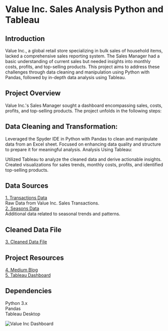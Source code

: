 # Value Inc. Sales Analysis Python and Tableau ## 

## Introduction
Value Inc., a global retail store specializing in bulk sales of household items, lacked a comprehensive sales reporting system. The Sales Manager had a basic understanding of current sales but needed insights into monthly costs, profits, and top-selling products. This project aims to address these challenges through data cleaning and manipulation using Python with Pandas, followed by in-depth data analysis using Tableau.

## Project Overview
Value Inc.'s Sales Manager sought a dashboard encompassing sales, costs, profits, and top-selling products. The project unfolds in the following steps:

## Data Cleaning and Transformation:

Leveraged the Spyder IDE in Python with Pandas to clean and manipulate data from an Excel sheet.
Focused on enhancing data quality and structure to prepare it for meaningful analysis.
Analysis Using Tableau:

Utilized Tableau to analyze the cleaned data and derive actionable insights.
Created visualizations for sales trends, monthly costs, profits, and identified top-selling products.

## Data Sources
[1. Transactions Data](https://drive.google.com/file/d/1i6MQZmXUuqyqGjSGbsPrNKV-eJPAhx-U/view?usp=sharing)<br> Raw Data from Value Inc. Sales Transactions. <br>
[2. Seasons Data](https://finch-groundhog-9245.squarespace.com/s/value_inc_seasons.csv)<br> Additional data related to seasonal trends and patterns.

## Cleaned Data File
[3. Cleaned Data File](https://drive.google.com/file/d/1HjoQerZqzqM8fO4t0jfsBBe1yqR0LvMa/view?usp=sharing)<br>

## Project Resources
[4. Medium Blog](https://medium.com/@abhivik/value-inc-sales-data-cleaning-transformation-using-python-with-pandas-a-project-c3685640985b)<br> 
[5. Tableau Dashboard](https://public.tableau.com/app/profile/abhijit.mandape/viz/ValueInc_SalesDashboard_17029154314730/ValueInc_Dashboard?publish=yes)

## Dependencies
Python 3.x <br>
Pandas <br>
Tableau Desktop <br>

![Value Inc  Dashboard](https://github.com/abhivik/Value-Inc.-Sales-Analysis-using-Python---Tableau/assets/34742262/6b2927b9-e900-4e27-a7bb-f772611d690e)
